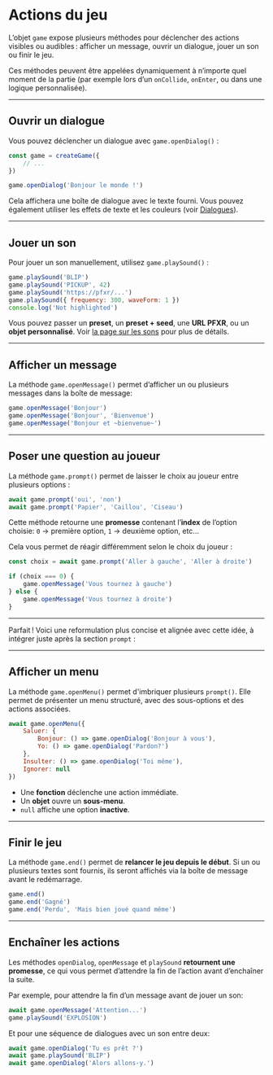 <script>
import Aside from '../../../lib/ui/Doc/Aside.svelte'
import Emoji from '../../../lib/ui/Doc/Emoji.svelte'
import PaintDemo from '../../../lib/ui/Doc/PaintDemo.svelte'
</script>

# <Emoji src="🚀" /> Actions du jeu

L’objet `game` expose plusieurs méthodes pour déclencher des actions visibles ou audibles : afficher un message, ouvrir un dialogue, jouer un son ou finir le jeu.

Ces méthodes peuvent être appelées dynamiquement à n’importe quel moment de la partie (par exemple lors d’un `onCollide`, `onEnter`, ou dans une logique personnalisée).

---

## <Emoji src="💬" /> Ouvrir un dialogue

Vous pouvez déclencher un dialogue avec `game.openDialog()` :

```js
const game = createGame({
	// ...
})

game.openDialog('Bonjour le monde !')
```

Cela affichera une boîte de dialogue avec le texte fourni.
Vous pouvez également utiliser les effets de texte et les couleurs (voir [Dialogues](/fr/doc/world-building/dialogues)).

---

## <Emoji src="🎶" /> Jouer un son

Pour jouer un son manuellement, utilisez `game.playSound()` :

```js
game.playSound('BLIP')
game.playSound('PICKUP', 42)
game.playSound('https://pfxr/...')
game.playSound({ frequency: 300, waveForm: 1 })
console.log('Not highlighted')
```

Vous pouvez passer un **preset**, un **preset + seed**, une **URL PFXR**, ou un **objet personnalisé**.
Voir [la page sur les sons](/fr/doc/world-building/sounds) pour plus de détails.

---

## <Emoji src="✉️" /> Afficher un message

La méthode `game.openMessage()` permet d’afficher un ou plusieurs messages dans la boîte de message:

```js
game.openMessage('Bonjour')
game.openMessage('Bonjour', 'Bienvenue')
game.openMessage('Bonjour et ~bienvenue~')
```

---

## <Emoji src="✋" /> Poser une question au joueur

La méthode `game.prompt()` permet de laisser le choix au joueur entre plusieurs options :

```js
await game.prompt('oui', 'non')
await game.prompt('Papier', 'Caillou', 'Ciseau')
```

Cette méthode retourne une **promesse** contenant l’**index** de l’option choisie: `0` → première option, `1` → deuxième option, etc...

Cela vous permet de réagir différemment selon le choix du joueur :

```js
const choix = await game.prompt('Aller à gauche', 'Aller à droite')

if (choix === 0) {
	game.openMessage('Vous tournez à gauche')
} else {
	game.openMessage('Vous tournez à droite')
}
```

---

Parfait ! Voici une reformulation plus concise et alignée avec cette idée, à intégrer juste après la section `prompt` :

---

## <Emoji src="🕸️" /> Afficher un menu

La méthode `game.openMenu()` permet d'imbriquer plusieurs `prompt()`.
Elle permet de présenter un menu structuré, avec des sous-options et des actions associées.

```js
await game.openMenu({
	Saluer: {
		Bonjour: () => game.openDialog('Bonjour à vous'),
		Yo: () => game.openDialog('Pardon?')
	},
	Insulter: () => game.openDialog('Toi même'),
	Ignorer: null
})
```

- Une **fonction** déclenche une action immédiate.
- Un **objet** ouvre un **sous-menu**.
- `null` affiche une option **inactive**.

---

## <Emoji src="🏁" /> Finir le jeu

La méthode `game.end()` permet de **relancer le jeu depuis le début**.
Si un ou plusieurs textes sont fournis, ils seront affichés via la boîte de message avant le redémarrage.

```js
game.end()
game.end('Gagné')
game.end('Perdu', 'Mais bien joué quand même')
```

---

## <Emoji src="⏰" /> Enchaîner les actions

Les méthodes `openDialog`, `openMessage` et `playSound` **retournent une promesse**, ce qui vous permet d’attendre la fin de l’action avant d’enchaîner la suite.

Par exemple, pour attendre la fin d’un message avant de jouer un son:

```js
await game.openMessage('Attention...')
game.playSound('EXPLOSION')
```

Et pour une séquence de dialogues avec un son entre deux:

```js
await game.openDialog('Tu es prêt ?')
await game.playSound('BLIP')
await game.openDialog('Alors allons-y.')
```
